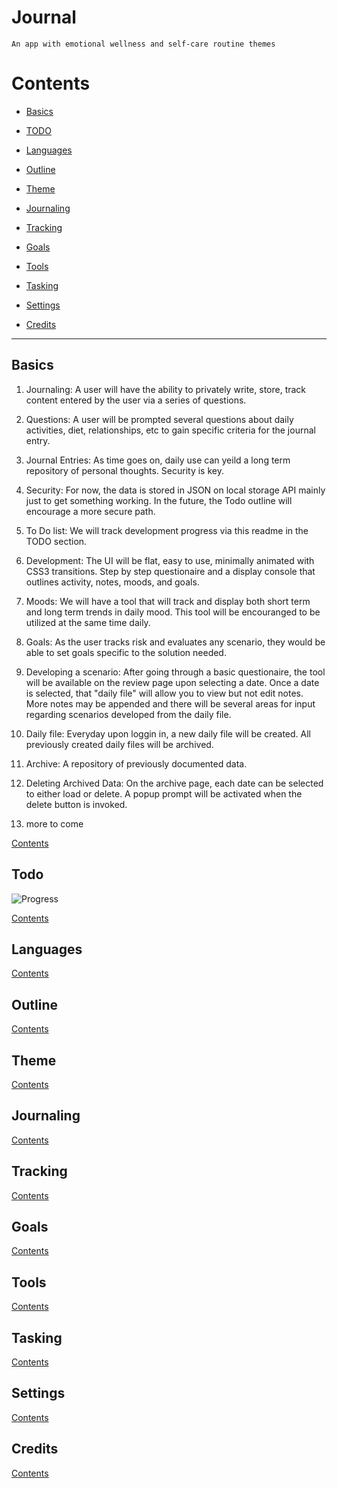 # Journal

    An app with emotional wellness and self-care routine themes
    
# Contents

  - [Basics](#basics)
  
  - [TODO](#todo)
  
  - [Languages](#languages)
  
  - [Outline](#outline)
  
  - [Theme](#theme)
  
  - [Journaling](#journaling)
  
  - [Tracking](#tracking)
  
  - [Goals](#goals)
  
  - [Tools](#tools)
  
  - [Tasking](#tasking)
  
  - [Settings](#settings)
  
  - [Credits](#credits)
____

## Basics

1. Journaling: A user will have the ability to privately write, store, track content entered by the user via a series of questions.

2. Questions: A user will be prompted several questions about daily activities, diet, relationships, etc to gain specific criteria for the journal entry.

3. Journal Entries: As time goes on, daily use can yeild a long term repository of personal thoughts. Security is key.

4. Security: For now, the data is stored in JSON on local storage API mainly just to get something working. In the future, the Todo outline will encourage a more secure path.

5. To Do list: We will track development progress via this readme in the TODO section.

6. Development: The UI will be flat, easy to use, minimally animated with CSS3 transitions. Step by step questionaire and a display console that outlines activity, notes, moods, and goals.

7. Moods: We will have a tool that will track and display both short term and long term trends in daily mood.  This tool will be encouranged to be utilized at the same time daily.

8. Goals: As the user tracks risk and evaluates any scenario, they would be able to set goals specific to the solution needed.

9. Developing a scenario: After going through a basic questionaire, the tool will be available on the review page upon selecting a date. Once a date is selected, that "daily file" will allow you to view but not edit notes.  More notes may be appended and there will be several areas for input regarding scenarios developed from the daily file. 

10. Daily file: Everyday upon loggin in, a new daily file will be created.  All previously created daily files will be archived.

11. Archive: A repository of previously documented data.

12. Deleting Archived Data: On the archive page, each date can be selected to either load or delete.  A popup prompt will be activated when the delete button is invoked.

13. more to come

[Contents](#contents)

## Todo

![Progress](https://progress-bar.dev/1/)

[Contents](#contents)

## Languages

[Contents](#contents)

## Outline

[Contents](#contents)

## Theme

[Contents](#contents)

## Journaling

[Contents](#contents)

## Tracking

[Contents](#contents)

## Goals

[Contents](#contents)

## Tools

[Contents](#contents)

## Tasking

[Contents](#contents)

## Settings

[Contents](#contents)

## Credits

[Contents](#contents)

